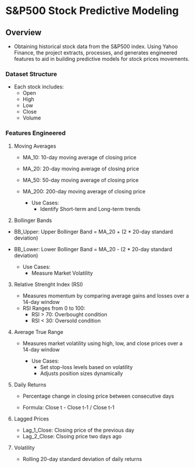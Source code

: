 # S&P500 Stock Predictive Modeling

## Overview
- Obtaining historical stock data from the S&P500 index. Using Yahoo Finance, the project extracts, processes, and generates engineered features to aid in building predictive models for stock prices movements.

### Dataset Structure
- Each stock includes:
    - Open
    - High
    - Low
    - Close
    - Volume
 
### Features Engineered
1. Moving Averages
   - MA_10: 10-day moving average of closing price
   - MA_20: 20-day moving average of closing price
   - MA_50: 50-day moving average of closing price
   - MA_200: 200-day moving average of closing price
  
       - Use Cases:
           - Identify Short-term and Long-term trends

2.  Bollinger Bands
   - BB_Upper: Upper Bollinger Band = MA_20 + (2 * 20-day standard deviation)
   - BB_Lower: Lower Bollinger Band = MA_20 - (2 * 20-day standard deviation)

      - Use Cases:
          - Measure Market Volatility
       
3. Relative Strenght Index (RSI)
   - Measures momentum by comparing average gains and losses over a 14-day window
   -   RSI Ranges from 0 to 100:
       - RSI > 70: Overbought condition
       - RSI < 30: Oversold condition
        
5. Average True Range
   - Measures market volatility using high, low, and close prices over a 14-day window

      - Use Cases:
          - Set stop-loss levels based on volatility
          - Adjusts position sizes dynamically
      
7. Daily Returns
   - Percentage change in closing price between consecutive days
  
   - Formula: Close t - Close t-1 / Close t-1
    
9. Lagged Prices
    - Lag_1_Close: Closing price of the previous day
    - Lag_2_Close: Clsoing price two days ago
      
11. Volatility
    - Rolling 20-day standard deviation of daily returns
   
